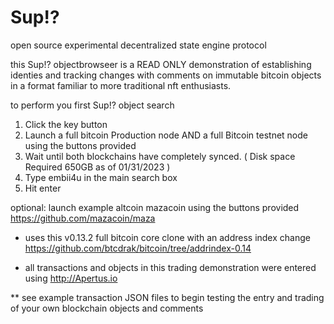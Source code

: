 # Sup!? 
open source experimental decentralized state engine protocol

this Sup!? objectbrowseer is a READ ONLY demonstration of establishing identies and tracking changes with comments on immutable bitcoin objects in a format familiar to more traditional nft enthusiasts.


to perform you first Sup!? object search

1. Click the key button
2. Launch a full bitcoin Production node AND a full Bitcoin testnet node using the buttons provided
3. Wait until both blockchains have completely synced.  ( Disk space Required 650GB as of 01/31/2023 )
4. Type embii4u in the main search box
5. Hit enter


optional:
launch example altcoin mazacoin using the buttons provided    https://github.com/mazacoin/maza

* uses this v0.13.2 full bitcoin core clone with an address index change  https://github.com/btcdrak/bitcoin/tree/addrindex-0.14

* all transactions and objects in this trading demonstration were entered using    http://Apertus.io 

** see example transaction JSON files to begin testing the entry and trading of your own blockchain objects and comments
